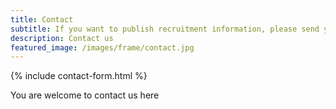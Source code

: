 ```yaml
---
title: Contact
subtitle: If you want to publish recruitment information, please send your JD and requirements to or_ycww@163.com. For academic recruitment, we provide free publishing service without position number limited. For enterprise recruitment, we provide free publishing service for only 1 position.
description: Contact us
featured_image: /images/frame/contact.jpg
---
```


{% include contact-form.html %}

You are welcome to contact us here
